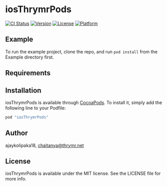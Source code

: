 # iosThrymrPods

[![CI Status](http://img.shields.io/travis/ajaykolipaka18/iosThrymrPods.svg?style=flat)](https://travis-ci.org/ajaykolipaka18/iosThrymrPods)
[![Version](https://img.shields.io/cocoapods/v/iosThrymrPods.svg?style=flat)](http://cocoapods.org/pods/iosThrymrPods)
[![License](https://img.shields.io/cocoapods/l/iosThrymrPods.svg?style=flat)](http://cocoapods.org/pods/iosThrymrPods)
[![Platform](https://img.shields.io/cocoapods/p/iosThrymrPods.svg?style=flat)](http://cocoapods.org/pods/iosThrymrPods)

## Example

To run the example project, clone the repo, and run `pod install` from the Example directory first.

## Requirements

## Installation

iosThrymrPods is available through [CocoaPods](http://cocoapods.org). To install
it, simply add the following line to your Podfile:

```ruby
pod "iosThrymrPods"
```

## Author

ajaykolipaka18, chaitanya@thrymr.net

## License

iosThrymrPods is available under the MIT license. See the LICENSE file for more info.
